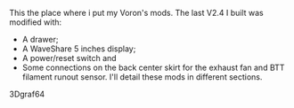 This the place where i put my Voron's mods.
The last V2.4 I built was modified with:
-   A drawer;
-   A WaveShare 5 inches display;
-   A power/reset switch and
-   Some connections on the back center skirt for the exhaust fan and BTT filament runout sensor.
I'll detail these mods in different sections.

3Dgraf64
